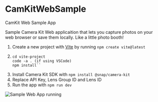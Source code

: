 # CamKitWebSample
CamKit Web Sample App

Sample Camera Kit Web applicaition that lets you capture photos on your web browser or save them locally. Like a little photo booth!

1. Create a new project with [Vite](https://vitejs.dev/) by running `npm create vite@latest`
2. ```
   cd vite-project 
   code -a . (if using VSCode)
   npm install``
3. Install Camera Kit SDK with `npm install @snap/camera-kit`
4. Replace API Key, Lens Group ID and Lens ID
5. Run the app with `npm run dev`

![Sample Web App running](https://github.com/charmaine/CamKitWebSample/assets/16736130/3562db06-b62a-40c0-a6dd-762ef8837193)
